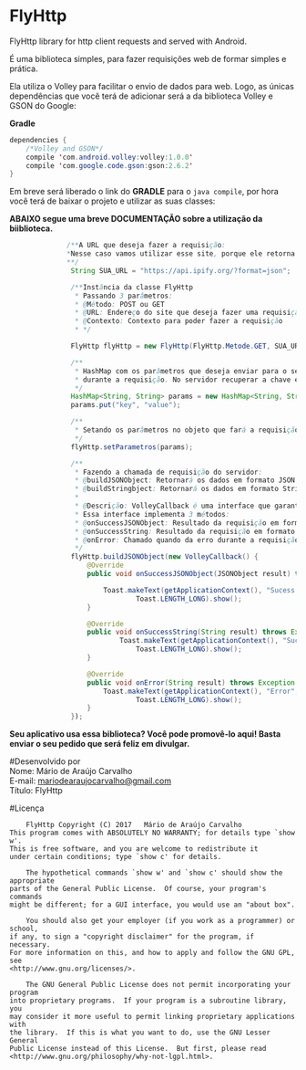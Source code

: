 # FlyHttp
FlyHttp library for http client requests and served with Android.

É uma biblioteca simples, para fazer requisições web de formar simples e prática.

Ela utiliza o Volley para facilitar o envio de dados para web. Logo, as únicas dependências que você terá de adicionar será a
da biblioteca Volley e GSON do Google:

<b>Gradle</b>

```java
dependencies {
    /*Volley and GSON*/
    compile 'com.android.volley:volley:1.0.0'
    compile 'com.google.code.gson:gson:2.6.2'
}
```
Em breve será liberado o link do <strong>GRADLE</strong> para o ```java compile```, por hora você terá de baixar o projeto e utilizar as suas classes:

<b>ABAIXO segue uma breve DOCUMENTAÇÃO sobre a utilização da biiblioteca.</b>

 ```java
               /**A URL que deseja fazer a requisição:
               *Nesse caso vamos utilizar esse site, porque ele retorna no formato JSON o IP do cliente.
               **/
                String SUA_URL = "https://api.ipify.org/?format=json";

                /**Instância da classe FlyHttp
                 * Passando 3 parâmetros:
                 * @Método: POST ou GET
                 * @URL: Endereço do site que deseja fazer uma requisição
                 * @Contexto: Contexto para poder fazer a requisição
                 * */

                FlyHttp flyHttp = new FlyHttp(FlyHttp.Metode.GET, SUA_URL, MainActivity.this);

                /**
                 * HashMap com os parâmetros que deseja enviar para o servidor por POST
                 * durante a requisição. No servidor recuperar a chave e o valor
                 */
                HashMap<String, String> params = new HashMap<String, String>();
                params.put("key", "value");

                /**
                 * Setando os parâmetros no objeto que fará a requisição.
                 */
                flyHttp.setParametros(params);

                /**
                 * Fazendo a chamada de requisição do servidor:
                 * @buildJSONObject: Retornará os dados em formato JSON
                 * @buildStringbject: Retornará os dados em formato String
                 *
                 * @Descrição: VolleyCallback é uma interface que garantira o callback e o tempo de espera:
                 * Essa interface implementa 3 métodos:
                 * @onSuccessJSONObject: Resultado da requisição em formato JSONObject
                 * @onSuccessString: Resultado da requisição em formato String
                 * @onError: Chamado quando da erro durante a requisição.
                 */
                flyHttp.buildJSONObject(new VolleyCallback() {
                    @Override
                    public void onSuccessJSONObject(JSONObject result) throws JSONException {

                        Toast.makeText(getApplicationContext(), "Sucess!"+String.format("Your IP is: %s", result.getString("ip")),
                                Toast.LENGTH_LONG).show();
                    }

                    @Override
                    public void onSuccessString(String result) throws Exception {
                            Toast.makeText(getApplicationContext(), "Sucess! Your IP is: "+result),
                                Toast.LENGTH_LONG).show();
                    }

                    @Override
                    public void onError(String result) throws Exception {
                        Toast.makeText(getApplicationContext(), "Error",
                                Toast.LENGTH_LONG).show();
                    }
                });
  ```

<b>Seu aplicativo usa essa biblioteca? Você pode promovê-lo aqui! Basta enviar o seu pedido que será feliz em divulgar.</b>

#Desenvolvido por<br>
Nome: Mário de Araújo Carvalho<br> 
E-mail: mariodearaujocarvalho@gmail.com<br>
Título: FlyHttp
<br>

#Licença
``` 
    FlyHttp Copyright (C) 2017   Mário de Araújo Carvalho
This program comes with ABSOLUTELY NO WARRANTY; for details type `show w'.
This is free software, and you are welcome to redistribute it
under certain conditions; type `show c' for details.

    The hypothetical commands `show w' and `show c' should show the appropriate
parts of the General Public License.  Of course, your program's commands
might be different; for a GUI interface, you would use an "about box".

    You should also get your employer (if you work as a programmer) or school,
if any, to sign a "copyright disclaimer" for the program, if necessary.
For more information on this, and how to apply and follow the GNU GPL, see
<http://www.gnu.org/licenses/>.

    The GNU General Public License does not permit incorporating your program
into proprietary programs.  If your program is a subroutine library, you
may consider it more useful to permit linking proprietary applications with
the library.  If this is what you want to do, use the GNU Lesser General
Public License instead of this License.  But first, please read
<http://www.gnu.org/philosophy/why-not-lgpl.html>.
 
````
